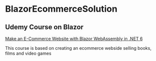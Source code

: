 # BlazorEcommerceSolution
## Udemy Course on Blazor
[Make an E-Commerce Website with Blazor WebAssembly in .NET 6
](https://www.udemy.com/course/blazor-ecommerce/learn/lecture/29857948?start=0#overview)

This course is based on creating an ecommerce webside selling books, films and
video games

